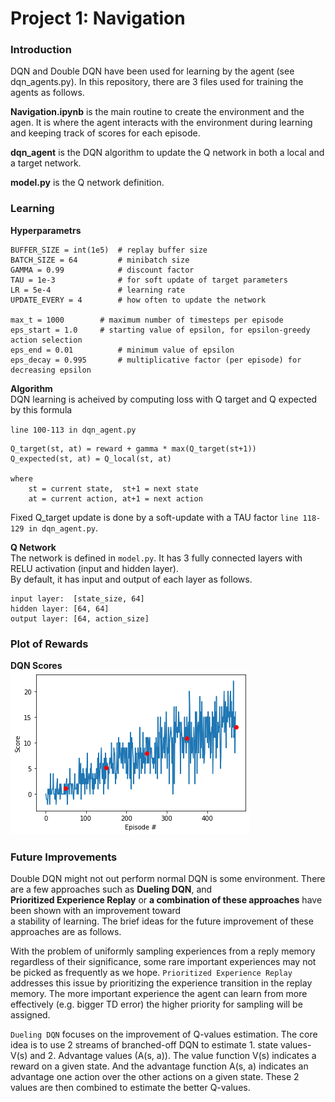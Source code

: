 # Project 1: Navigation

### Introduction
DQN and Double DQN have been used for learning by the agent (see dqn_agents.py). In this repository, there are 3 files used for training the agents as follows.  

**Navigation.ipynb** is the main routine to create the environment and the agen. It is where the agent interacts with the environment during learning and keeping track of scores for each episode.  

**dqn_agent** is the DQN algorithm to update the Q network in both a local and a target network.  

**model.py** is the Q network definition.   


### Learning  
**Hyperparametrs**  
```
BUFFER_SIZE = int(1e5)  # replay buffer size   
BATCH_SIZE = 64         # minibatch size  
GAMMA = 0.99            # discount factor  
TAU = 1e-3              # for soft update of target parameters  
LR = 5e-4               # learning rate   
UPDATE_EVERY = 4        # how often to update the network  

max_t = 1000		# maximum number of timesteps per episode  
eps_start = 1.0		# starting value of epsilon, for epsilon-greedy action selection  
eps_end = 0.01          # minimum value of epsilon  
eps_decay = 0.995       # multiplicative factor (per episode) for decreasing epsilon  
```

**Algorithm**  
DQN learning is acheived by computing loss with Q target and Q expected by this formula  

`line 100-113 in dqn_agent.py`
```
Q_target(st, at) = reward + gamma * max(Q_target(st+1))  
Q_expected(st, at) = Q_local(st, at)

where 
	st = current state,  st+1 = next state
	at = current action, at+1 = next action

```
Fixed Q_target update is done by a soft-update with a TAU factor `line 118-129 in dqn_agent.py`.  

**Q Network**  
The network is defined in `model.py`. It has 3 fully connected layers with RELU activation (input and hidden layer).  
By default, it has input and output of each layer as follows.  

```
input layer:  [state_size, 64]  
hidden layer: [64, 64]  
output layer: [64, action_size]   
```

### Plot of Rewards    

**DQN Scores**  
![DQN_scores](/images/DQN_scores.png "DQN Scores")


### Future Improvements
Double DQN might not out perform normal DQN is some environment. There are a few approaches such as **Dueling DQN**, and   
**Prioritized Experience Replay** or **a combination of these approaches** have been shown with an improvement toward  
a stability of learning. The brief ideas for the future improvement of these approaches are as follows.

With the problem of uniformly sampling experiences from a reply memory regardless of their significance, some rare important experiences may not be picked as frequently as we hope. `Prioritized Experience Replay` addresses this issue by prioritizing the experience transition in the replay memory. The more important experience the agent can learn from more effectively (e.g. bigger TD error) the higher priority for sampling will be assigned.   
 
`Dueling DQN` focuses on the improvement of Q-values estimation. The core idea is to use 2 streams of branched-off DQN to estimate 1. state values- V(s) and 2. Advantage values (A(s, a)). The value function V(s) indicates a reward on a given state. And the advantage function A(s, a) indicates an advantage one action over the other actions on a given state. These 2 values are then combined to estimate the better Q-values.  



